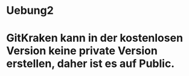 # Uebung2

# GitKraken kann in der kostenlosen Version keine private Version erstellen, daher ist es auf Public.